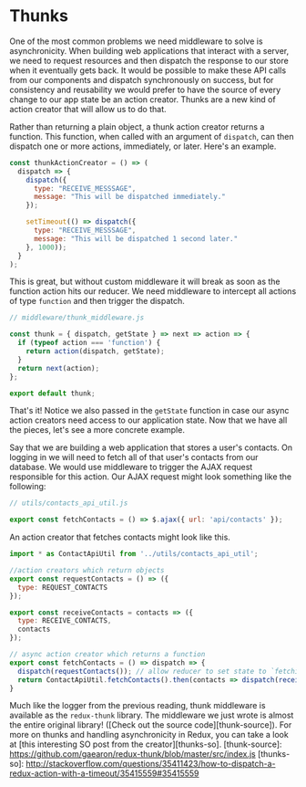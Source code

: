 # Thunks

One of the most common problems we need middleware to solve is asynchronicity.
When building web applications that interact with a server, we need to request
resources and then dispatch the response to our store when it eventually gets
back. It would be possible to make these API calls from our components and
dispatch synchronously on success, but for consistency and reusability we would
prefer to have the source of every change to our app state be an action creator.
Thunks are a new kind of action creator that will allow us to do that.

Rather than returning a plain object, a thunk action creator returns a function.
This function, when called with an argument of `dispatch`, can then dispatch one
or more actions, immediately, or later. Here's an example.

```js
const thunkActionCreator = () => (
  dispatch => {
    dispatch({
      type: "RECEIVE_MESSSAGE",
      message: "This will be dispatched immediately."
    });

    setTimeout(() => dispatch({
      type: "RECEIVE_MESSSAGE",
      message: "This will be dispatched 1 second later."
    }, 1000));
  }
);
```

This is great, but without custom middleware it will break as soon as the function
action hits our reducer. We need middleware to intercept all actions of type
`function` and then trigger the dispatch.

```js
// middleware/thunk_middleware.js

const thunk = { dispatch, getState } => next => action => {
  if (typeof action === 'function') {
    return action(dispatch, getState);
  }
  return next(action);
};

export default thunk;
```

That's it! Notice we also passed in the `getState` function in case our async
action creators need access to our application state. Now that we have all the
pieces, let's see a more concrete example.

Say that we are building a web application that stores a user's contacts. On
logging in we will need to fetch all of that user's contacts from our database. We
would use middleware to trigger the AJAX request responsible for this action. Our
AJAX request might look something like the following:

```js
// utils/contacts_api_util.js

export const fetchContacts = () => $.ajax({ url: 'api/contacts' });
```

An action creator that fetches contacts might look like this.

```js
import * as ContactApiUtil from '../utils/contacts_api_util';

//action creators which return objects
export const requestContacts = () => ({
  type: REQUEST_CONTACTS
});

export const receiveContacts = contacts => ({
  type: RECEIVE_CONTACTS,
  contacts
});

// async action creator which returns a function
export const fetchContacts = () => dispatch => {
  dispatch(requestContacts()); // allow reducer to set state to `fetching: true`
  return ContactApiUtil.fetchContacts().then(contacts => dispatch(receiveContacts(contacts)));
}
```

Much like the logger from the previous reading, thunk middleware is available as
the `redux-thunk` library. The middleware we just wrote is almost the entire
original library! ([Check out the source code][thunk-source]). For more on thunks
and handling asynchronicity in Redux, you can take a look at [this interesting SO
post from the creator][thunks-so].
[thunk-source]: https://github.com/gaearon/redux-thunk/blob/master/src/index.js
[thunks-so]: http://stackoverflow.com/questions/35411423/how-to-dispatch-a-redux-action-with-a-timeout/35415559#35415559
